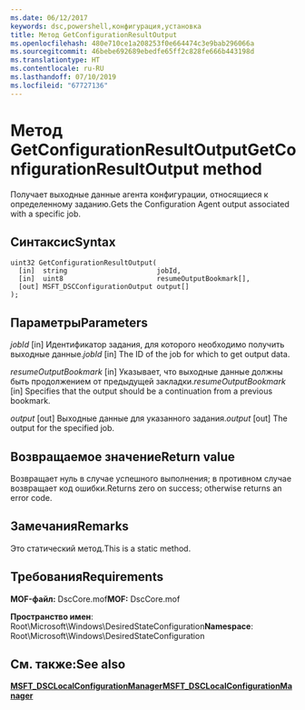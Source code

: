 ```yaml
---
ms.date: 06/12/2017
keywords: dsc,powershell,конфигурация,установка
title: Метод GetConfigurationResultOutput
ms.openlocfilehash: 480e710ce1a208253f0e664474c3e9bab296066a
ms.sourcegitcommit: 46bebe692689ebedfe65ff2c828fe666b443198d
ms.translationtype: HT
ms.contentlocale: ru-RU
ms.lasthandoff: 07/10/2019
ms.locfileid: "67727136"
---
```

# <a name="getconfigurationresultoutput-method"></a><span data-ttu-id="2bd5c-103">Метод GetConfigurationResultOutput</span><span class="sxs-lookup"><span data-stu-id="2bd5c-103">GetConfigurationResultOutput method</span></span>

<span data-ttu-id="2bd5c-104">Получает выходные данные агента конфигурации, относящиеся к определенному заданию.</span><span class="sxs-lookup"><span data-stu-id="2bd5c-104">Gets the Configuration Agent output associated with a specific job.</span></span>

## <a name="syntax"></a><span data-ttu-id="2bd5c-105">Синтаксис</span><span class="sxs-lookup"><span data-stu-id="2bd5c-105">Syntax</span></span>

```mof
uint32 GetConfigurationResultOutput(
  [in]  string                      jobId,
  [in]  uint8                       resumeOutputBookmark[],
  [out] MSFT_DSCConfigurationOutput output[]
);
```

## <a name="parameters"></a><span data-ttu-id="2bd5c-106">Параметры</span><span class="sxs-lookup"><span data-stu-id="2bd5c-106">Parameters</span></span>

<span data-ttu-id="2bd5c-107">*jobId* \[in\] Идентификатор задания, для которого необходимо получить выходные данные.</span><span class="sxs-lookup"><span data-stu-id="2bd5c-107">*jobId* \[in\] The ID of the job for which to get output data.</span></span>

<span data-ttu-id="2bd5c-108">*resumeOutputBookmark* \[in\] Указывает, что выходные данные должны быть продолжением от предыдущей закладки.</span><span class="sxs-lookup"><span data-stu-id="2bd5c-108">*resumeOutputBookmark* \[in\] Specifies that the output should be a continuation from a previous bookmark.</span></span>

<span data-ttu-id="2bd5c-109">*output* \[out\] Выходные данные для указанного задания.</span><span class="sxs-lookup"><span data-stu-id="2bd5c-109">*output* \[out\] The output for the specified job.</span></span>

## <a name="return-value"></a><span data-ttu-id="2bd5c-110">Возвращаемое значение</span><span class="sxs-lookup"><span data-stu-id="2bd5c-110">Return value</span></span>

<span data-ttu-id="2bd5c-111">Возвращает нуль в случае успешного выполнения; в противном случае возвращает код ошибки.</span><span class="sxs-lookup"><span data-stu-id="2bd5c-111">Returns zero on success; otherwise returns an error code.</span></span>

## <a name="remarks"></a><span data-ttu-id="2bd5c-112">Замечания</span><span class="sxs-lookup"><span data-stu-id="2bd5c-112">Remarks</span></span>

<span data-ttu-id="2bd5c-113">Это статический метод.</span><span class="sxs-lookup"><span data-stu-id="2bd5c-113">This is a static method.</span></span>

## <a name="requirements"></a><span data-ttu-id="2bd5c-114">Требования</span><span class="sxs-lookup"><span data-stu-id="2bd5c-114">Requirements</span></span>

<span data-ttu-id="2bd5c-115">**MOF-файл:** DscCore.mof</span><span class="sxs-lookup"><span data-stu-id="2bd5c-115">**MOF:** DscCore.mof</span></span>

<span data-ttu-id="2bd5c-116">**Пространство имен**: Root\Microsoft\Windows\DesiredStateConfiguration</span><span class="sxs-lookup"><span data-stu-id="2bd5c-116">**Namespace**: Root\Microsoft\Windows\DesiredStateConfiguration</span></span>

## <a name="see-also"></a><span data-ttu-id="2bd5c-117">См. также:</span><span class="sxs-lookup"><span data-stu-id="2bd5c-117">See also</span></span>

[<span data-ttu-id="2bd5c-118">**MSFT_DSCLocalConfigurationManager**</span><span class="sxs-lookup"><span data-stu-id="2bd5c-118">**MSFT_DSCLocalConfigurationManager**</span></span>](msft-dsclocalconfigurationmanager.md)
